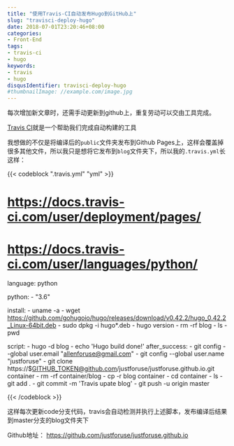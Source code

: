 ```yaml
---
title: "使用Travis-CI自动发布Hugo到GitHub上"
slug: "travisci-deploy-hugo"
date: 2018-07-01T23:20:46+08:00
categories:
- Front-End
tags:
- travis-ci
- hugo
keywords:
- travis
- hugo
disqusIdentifier: travisci-deploy-hugo
#thumbnailImage: //example.com/image.jpg
---
```


每次增加新文章时，还需手动更新到github上，重复劳动可以交由工具完成。

[Travis CI](https://travis-ci.org/)就是一个帮助我们完成自动构建的工具
<!--more-->

我想做的不仅是将编译后的`public`文件夹发布到Github Pages上，这样会覆盖掉很多其他文件，所以我只是想将它发布到`blog`文件夹下，所以我的`.travis.yml`长这样：

{{< codeblock ".travis.yml" "yml" >}}
# https://docs.travis-ci.com/user/deployment/pages/
# https://docs.travis-ci.com/user/languages/python/
language: python

python:
    - "3.6"

install:
    - uname -a
    - wget https://github.com/gohugoio/hugo/releases/download/v0.42.2/hugo_0.42.2_Linux-64bit.deb
    - sudo dpkg -i hugo*.deb
    - hugo version
    - rm -rf blog
    - ls
    - pwd

script:
    - hugo -d blog
    - echo 'Hugo build done!'
after_success:
    - git config --global user.email "allenforuse@gmail.com"
    - git config --global user.name "justforuse"
    - git clone https://$GITHUB_TOKEN@github.com/justforuse/justforuse.github.io.git container
    - rm -rf container/blog
    - cp -r blog container 
    - cd container
    - ls
    - git add .
    - git commit -m 'Travis upate blog'
    - git push -u origin master

{{< /codeblock >}}

这样每次更新code分支代码，travis会自动检测并执行上述脚本，发布编译后结果到master分支的blog文件夹下

Github地址： https://github.com/justforuse/justforuse.github.io